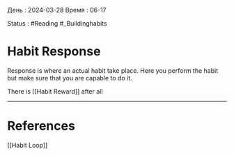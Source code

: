 День : 2024-03-28 
Время : 06-17

Status : #Reading #_Buildinghabits 


# Habit Response

Response is where an actual habit take place. Here you perform the habit but make sure that you are capable to do it.

There is [[Habit Reward]] after all 

---
# References
[[Habit Loop]]